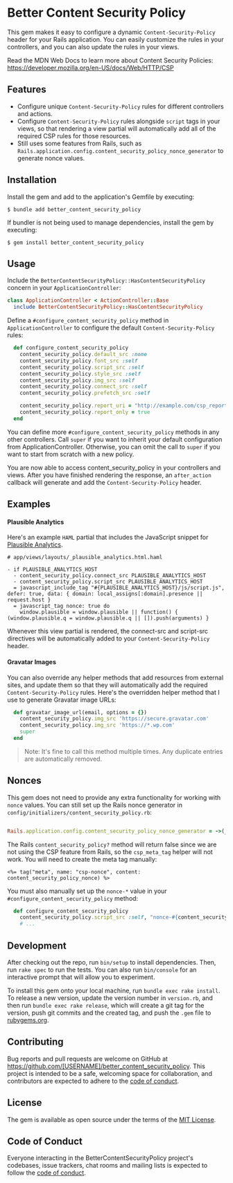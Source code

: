 # Better Content Security Policy

This gem makes it easy to configure a dynamic `Content-Security-Policy` header for your Rails application.
You can easily customize the rules in your controllers, and you can also update the rules in your views.

Read the MDN Web Docs to learn more about Content Security Policies: https://developer.mozilla.org/en-US/docs/Web/HTTP/CSP

## Features

- Configure unique `Content-Security-Policy` rules for different controllers and actions.
- Configure `Content-Security-Policy` rules alongside `script` tags in your views, so that rendering a view partial will automatically add all of the required CSP rules for those resources.
- Still uses some features from Rails, such as `Rails.application.config.content_security_policy_nonce_generator` to generate nonce values.

## Installation

Install the gem and add to the application's Gemfile by executing:

    $ bundle add better_content_security_policy

If bundler is not being used to manage dependencies, install the gem by executing:

    $ gem install better_content_security_policy

## Usage

Include the `BetterContentSecurityPolicy::HasContentSecurityPolicy` concern in your `ApplicationController`:

```ruby
class ApplicationController < ActionController::Base
  include BetterContentSecurityPolicy::HasContentSecurityPolicy
```

Define a `#configure_content_security_policy` method in `ApplicationController` to configure the default `Content-Security-Policy` rules:

```ruby
  def configure_content_security_policy
    content_security_policy.default_src :none
    content_security_policy.font_src :self
    content_security_policy.script_src :self
    content_security_policy.style_src :self
    content_security_policy.img_src :self
    content_security_policy.connect_src :self
    content_security_policy.prefetch_src :self

    content_security_policy.report_uri = "http://example.com/csp_reports"
    content_security_policy.report_only = true
  end
```

You can define more `#configure_content_security_policy` methods in any other controllers. Call `super` if you want to inherit your default configuration from ApplicationController. Otherwise, you can omit the call to `super` if you want to start from scratch with a new policy.

You are now able to access content_security_policy in your controllers and views. After you have finished rendering the response, an `after_action` callback will generate and add the `Content-Security-Policy` header.

## Examples

#### Plausible Analytics

Here's an example `HAML` partial that includes the JavaScript snippet for [Plausible Analytics](https://plausible.io/).

```haml
# app/views/layouts/_plausible_analytics.html.haml

- if PLAUSIBLE_ANALYTICS_HOST
  - content_security_policy.connect_src PLAUSIBLE_ANALYTICS_HOST
  - content_security_policy.script_src PLAUSIBLE_ANALYTICS_HOST
  = javascript_include_tag "#{PLAUSIBLE_ANALYTICS_HOST}/js/script.js", defer: true, data: { domain: local_assigns[:domain].presence || request.host }
  = javascript_tag nonce: true do
    window.plausible = window.plausible || function() { (window.plausible.q = window.plausible.q || []).push(arguments) }
```

Whenever this view partial is rendered, the connect-src and script-src directives will be automatically added to your `Content-Security-Policy` header.

#### Gravatar Images

You can also override any helper methods that add resources from external sites, and update them so that they will automatically add the required `Content-Security-Policy` rules. Here's the overridden helper method that I use to generate Gravatar image URLs:

```ruby
  def gravatar_image_url(email, options = {})
    content_security_policy.img_src 'https://secure.gravatar.com'
    content_security_policy.img_src 'https://*.wp.com'
    super
  end
```

> Note: It's fine to call this method multiple times. Any duplicate entries are automatically removed.

## Nonces

This gem does not need to provide any extra functionality for working with `nonce` values. You can still set up the Rails nonce generator in `config/initializers/content_security_policy.rb`:

```ruby

Rails.application.config.content_security_policy_nonce_generator = ->(_request) { SecureRandom.base64(16) }
```

The Rails `content_security_policy?` method will return false since we are not using the CSP feature from Rails, so the `csp_meta_tag` helper will not work. You will need to create the meta tag manually:

```
<%= tag("meta", name: "csp-nonce", content: content_security_policy_nonce) %>
```

You must also manually set up the `nonce-*` value in your `#configure_content_security_policy` method:

```ruby
  def configure_content_security_policy
    content_security_policy.script_src :self, "nonce-#{content_security_policy_nonce}"
    # ...
```

## Development

After checking out the repo, run `bin/setup` to install dependencies. Then, run `rake spec` to run the tests. You can also run `bin/console` for an interactive prompt that will allow you to experiment.

To install this gem onto your local machine, run `bundle exec rake install`. To release a new version, update the version number in `version.rb`, and then run `bundle exec rake release`, which will create a git tag for the version, push git commits and the created tag, and push the `.gem` file to [rubygems.org](https://rubygems.org).

## Contributing

Bug reports and pull requests are welcome on GitHub at https://github.com/[USERNAME]/better_content_security_policy. This project is intended to be a safe, welcoming space for collaboration, and contributors are expected to adhere to the [code of conduct](https://github.com/[USERNAME]/better_content_security_policy/blob/main/CODE_OF_CONDUCT.md).

## License

The gem is available as open source under the terms of the [MIT License](https://opensource.org/licenses/MIT).

## Code of Conduct

Everyone interacting in the BetterContentSecurityPolicy project's codebases, issue trackers, chat rooms and mailing lists is expected to follow the [code of conduct](https://github.com/[USERNAME]/better_content_security_policy/blob/main/CODE_OF_CONDUCT.md).
